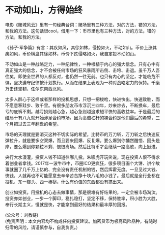 # 不动如山，方得始终

电影《赌城风云》里有一句经典台词：赌场里有三种方法，对的方法，错的方法，和我的方法。这句话很cool，借用一下：币市里也有三种方法，对的方法，错的方法，和我的方法。

《孙子·军争篇》有言：其疾如风，其徐如林，侵掠如火，不动如山。币价上涨其疾如风，币价横盘其徐如林，币价下跌侵略如火，我自定投不动如山。

不动如山是一种战略定力，一种纪律性，一种根植于内心的强大信念。只有心中有真正强大的信念，才不会被任何市场的狂风暴雨所击倒、击垮、击退。虽千万人吾往矣，即使全世界的人都反对，也仍然一往无前。也只有内心的坚定，才能临危不惧，坚决遵守纪律按计划执行。从而在结果上表现为一种对战略定力的保持。千磨万击还坚韧，任尔东南西北风。

太多人醉心于这样或者那样的投机思想，只想一把梭哈，快进快出，快速致胜，而不愿意积跬步、致千里。有很多朋友币市浮沉三四年，炒来炒去，不断换车，最后亏的底裤不剩。越亏损则越心急，越心急则越追求短平快的高收益率。于是最后的结局十有八九就开始涉足合约市场。因为高倍杠杆的裸合约是他们最后的希望，三个月把过去三年翻盘的希望。

市场的天理就是要消灭这种不切实际的希望。比特币的万刀斩，万刀斩之后快速反弹拉升，就是要多空双爆，而且要来回爆、反复爆。要么爆到你幡然醒悟、回头是岸，要么爆到你颗粒不剩、恨恨离场。然后比特币才会继续一路高歌，向上挺进。

央行大水漫灌，投资人钱不知道往哪儿投。朱啸虎开玩笑说，现在投资人恨不得求着创业者拿钱。2017年一波牛市中，币圈ICO更疯狂，很多项目画个大饼、讲个故事就圈了几千万上亿的、完全没有责任机制的钱，然后挥霍无度。一旦见过大钱、快钱，人就再也不可能愿意去辛辛苦苦挣十块八毛的小钱了。最后就是全行业都在投机，东一榔头、西一棒槌，什么有价值的东西都没有搞出来。

创业如投资。用投机的心态去做事情，那是很难有好结果的，一定会被市场淘汰。投资亦如创业，一步一个脚印，稳扎稳打，坚定不移，保持胜率，积小胜为大胜，奉行长期主义，慢就是快，才能拿到最好的结果和最丰厚的回报。

(公众号：刘教链) \
(免责声明：本文内容均不构成任何投资建议。加密货币为极高风险品种，有随时归零的风险，请谨慎参与，自我负责。)
